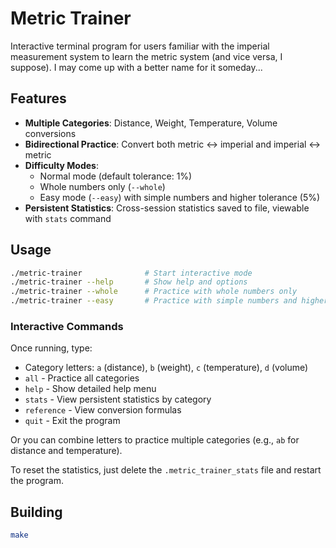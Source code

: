 # Metric Trainer

Interactive terminal program for users familiar with the imperial measurement system to learn the metric system (and vice versa, I suppose). I may come up with a better name for it someday...

## Features

- **Multiple Categories**: Distance, Weight, Temperature, Volume conversions
- **Bidirectional Practice**: Convert both metric ↔ imperial and imperial ↔ metric
- **Difficulty Modes**: 
  - Normal mode (default tolerance: 1%)
  - Whole numbers only (`--whole`)
  - Easy mode (`--easy`) with simple numbers and higher tolerance (5%)
- **Persistent Statistics**: Cross-session statistics saved to file, viewable with `stats` command

## Usage

```bash
./metric-trainer              # Start interactive mode
./metric-trainer --help       # Show help and options
./metric-trainer --whole      # Practice with whole numbers only
./metric-trainer --easy       # Practice with simple numbers and higher tolerance
```

### Interactive Commands

Once running, type:
- Category letters: `a` (distance), `b` (weight), `c` (temperature), `d` (volume)
- `all` - Practice all categories
- `help` - Show detailed help menu
- `stats` - View persistent statistics by category
- `reference` - View conversion formulas
- `quit` - Exit the program

Or you can combine letters to practice multiple categories (e.g., `ab` for distance and temperature).

To reset the statistics, just delete the `.metric_trainer_stats` file and restart the program.

## Building

```bash
make
```
